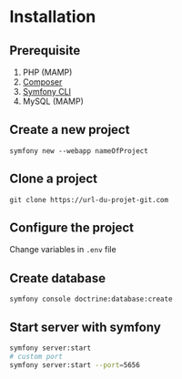 # Installation

## Prerequisite

1. PHP (MAMP)
2. [Composer](https://getcomposer.org/doc/00-intro.md)
3. [Symfony CLI](https://symfony.com/download)
4. MySQL (MAMP)

## Create a new project

```
symfony new --webapp nameOfProject
```

## Clone a project

```
git clone https://url-du-projet-git.com
```

## Configure the project

Change variables in `.env` file

## Create database

```
symfony console doctrine:database:create
```

## Start server with symfony

```bash
symfony server:start
# custom port
symfony server:start --port=5656
```
